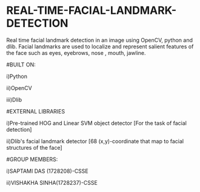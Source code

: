 # REAL-TIME-FACIAL-LANDMARK-DETECTION
Real time facial landmark detection in an image using OpenCV, python and dlib. Facial landmarks are used to localize and represent salient features of the face such as eyes, eyebrows, nose , mouth, jawline.


#BUILT ON:

i)Python

ii)OpenCV

iii)Dlib

#EXTERNAL LIBRARIES

i)Pre-trained HOG and Linear SVM object detector [For the task of facial detection]

ii)Dlib's facial landmark detector [68 (x,y)-coordinate that map to facial structures of the face]


#GROUP MEMBERS:

i)SAPTAMI DAS (1728208)-CSSE

ii)VISHAKHA SINHA(1728237)-CSSE
